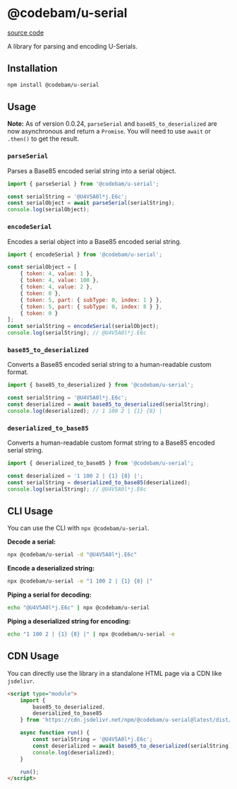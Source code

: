 # @codebam/u-serial

[source code](https://github.com/codebam/serial-mutation-engine)

A library for parsing and encoding U-Serials.

## Installation

```bash
npm install @codebam/u-serial
```

## Usage

**Note:** As of version 0.0.24, `parseSerial` and `base85_to_deserialized` are now asynchronous and return a `Promise`. You will need to use `await` or `.then()` to get the result.

### `parseSerial`

Parses a Base85 encoded serial string into a serial object.

```javascript
import { parseSerial } from '@codebam/u-serial';

const serialString = '@U4V5A0l*j.E6c';
const serialObject = await parseSerial(serialString);
console.log(serialObject);
```

### `encodeSerial`

Encodes a serial object into a Base85 encoded serial string.

```javascript
import { encodeSerial } from '@codebam/u-serial';

const serialObject = [
	{ token: 4, value: 1 },
	{ token: 4, value: 100 },
	{ token: 4, value: 2 },
	{ token: 0 },
	{ token: 5, part: { subType: 0, index: 1 } },
	{ token: 5, part: { subType: 0, index: 8 } },
	{ token: 0 }
];
const serialString = encodeSerial(serialObject);
console.log(serialString); // @U4V5A0l*j.E6c
```

### `base85_to_deserialized`

Converts a Base85 encoded serial string to a human-readable custom format.

```javascript
import { base85_to_deserialized } from '@codebam/u-serial';

const serialString = '@U4V5A0l*j.E6c';
const deserialized = await base85_to_deserialized(serialString);
console.log(deserialized); // 1 100 2 | {1} {8} |
```

### `deserialized_to_base85`

Converts a human-readable custom format string to a Base85 encoded serial string.

```javascript
import { deserialized_to_base85 } from '@codebam/u-serial';

const deserialized = '1 100 2 | {1} {8} |';
const serialString = deserialized_to_base85(deserialized);
console.log(serialString); // @U4V5A0l*j.E6c
```

## CLI Usage

You can use the CLI with `npx @codebam/u-serial`.

**Decode a serial:**

```bash
npx @codebam/u-serial -d "@U4V5A0l*j.E6c"
```

**Encode a deserialized string:**

```bash
npx @codebam/u-serial -e "1 100 2 | {1} {8} |"
```

**Piping a serial for decoding:**

```bash
echo "@U4V5A0l*j.E6c" | npx @codebam/u-serial
```

**Piping a deserialized string for encoding:**

```bash
echo "1 100 2 | {1} {8} |" | npx @codebam/u-serial -e
```

## CDN Usage

You can directly use the library in a standalone HTML page via a CDN like `jsdelivr`.

```html
<script type="module">
	import {
		base85_to_deserialized,
		deserialized_to_base85
	} from 'https://cdn.jsdelivr.net/npm/@codebam/u-serial@latest/dist/api.js';

	async function run() {
		const serialString = '@U4V5A0l*j.E6c';
		const deserialized = await base85_to_deserialized(serialString);
		console.log(deserialized);
	}

	run();
</script>
```
